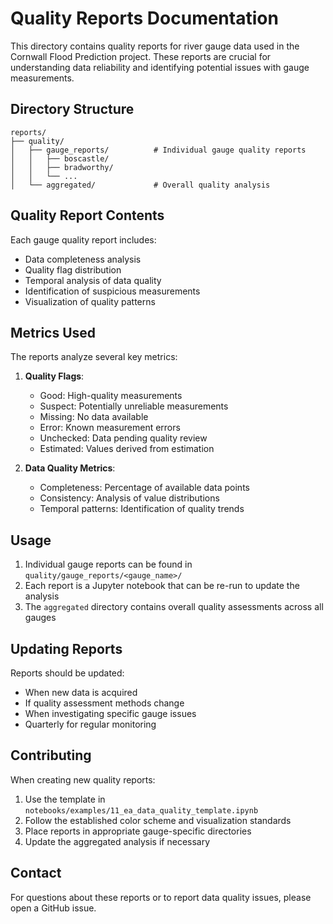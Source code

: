 # Quality Reports Documentation

This directory contains quality reports for river gauge data used in the Cornwall Flood Prediction project. These reports are crucial for understanding data reliability and identifying potential issues with gauge measurements.

## Directory Structure

```
reports/
├── quality/
│   ├── gauge_reports/          # Individual gauge quality reports
│   │   ├── boscastle/         
│   │   ├── bradworthy/
│   │   └── ...
│   └── aggregated/             # Overall quality analysis
```

## Quality Report Contents

Each gauge quality report includes:
- Data completeness analysis
- Quality flag distribution
- Temporal analysis of data quality
- Identification of suspicious measurements
- Visualization of quality patterns

## Metrics Used

The reports analyze several key metrics:
1. **Quality Flags**:
   - Good: High-quality measurements
   - Suspect: Potentially unreliable measurements
   - Missing: No data available
   - Error: Known measurement errors
   - Unchecked: Data pending quality review
   - Estimated: Values derived from estimation

2. **Data Quality Metrics**:
   - Completeness: Percentage of available data points
   - Consistency: Analysis of value distributions
   - Temporal patterns: Identification of quality trends

## Usage

1. Individual gauge reports can be found in `quality/gauge_reports/<gauge_name>/`
2. Each report is a Jupyter notebook that can be re-run to update the analysis
3. The `aggregated` directory contains overall quality assessments across all gauges

## Updating Reports

Reports should be updated:
- When new data is acquired
- If quality assessment methods change
- When investigating specific gauge issues
- Quarterly for regular monitoring

## Contributing

When creating new quality reports:
1. Use the template in `notebooks/examples/11_ea_data_quality_template.ipynb`
2. Follow the established color scheme and visualization standards
3. Place reports in appropriate gauge-specific directories
4. Update the aggregated analysis if necessary

## Contact

For questions about these reports or to report data quality issues, please open a GitHub issue.
